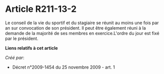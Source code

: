 # Article R211-13-2

Le conseil de la vie du sportif et du stagiaire se réunit au moins une fois par an sur convocation de son président. Il peut
être également réuni à la demande de la majorité de ses membres en exercice.L'ordre du jour est fixé par le président.

**Liens relatifs à cet article**

_Créé par_:

  - Décret n°2009-1454 du 25 novembre 2009 - art. 1
